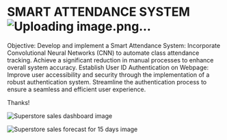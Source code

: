 # SMART ATTENDANCE SYSTEM![Uploading image.png…]()

Objective: Develop and implement a Smart Attendance System:
Incorporate Convolutional Neural Networks (CNN) to automate class attendance tracking.
Achieve a significant reduction in manual processes to enhance overall system accuracy.
Establish User ID Authentication on Webpage:
Improve user accessibility and security through the implementation of a robust authentication system.
Streamline the authentication process to ensure a seamless and efficient user experience.

Thanks!

![Superstore sales dashboard image ](https://github.com/MeenakshiDevara/SuperStore-Sales-DataAnalysis-Report-using-PowerBI/assets/70430811/70d1c90b-ce6c-495e-86db-242826aa7101)


![Superstore  sales forecast for 15 days image](https://github.com/MeenakshiDevara/SuperStore-Sales-DataAnalysis-Report-using-PowerBI/assets/70430811/48be8aa1-21e6-4cd3-9973-9d8b77847dab)
